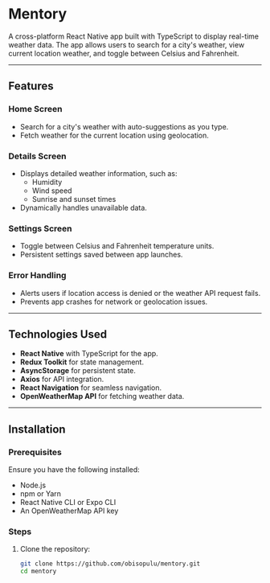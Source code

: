 # Mentory

A cross-platform React Native app built with TypeScript to display real-time weather data. The app allows users to search for a city's weather, view current location weather, and toggle between Celsius and Fahrenheit.

---

## Features
### **Home Screen**
- Search for a city's weather with auto-suggestions as you type.
- Fetch weather for the current location using geolocation.

### **Details Screen**
- Displays detailed weather information, such as:
  - Humidity
  - Wind speed
  - Sunrise and sunset times
- Dynamically handles unavailable data.

### **Settings Screen**
- Toggle between Celsius and Fahrenheit temperature units.
- Persistent settings saved between app launches.

### **Error Handling**
- Alerts users if location access is denied or the weather API request fails.
- Prevents app crashes for network or geolocation issues.

---

## Technologies Used
- **React Native** with TypeScript for the app.
- **Redux Toolkit** for state management.
- **AsyncStorage** for persistent state.
- **Axios** for API integration.
- **React Navigation** for seamless navigation.
- **OpenWeatherMap API** for fetching weather data.

---

## Installation

### Prerequisites
Ensure you have the following installed:
- Node.js
- npm or Yarn
- React Native CLI or Expo CLI
- An OpenWeatherMap API key

### Steps
1. Clone the repository:
   ```bash
   git clone https://github.com/obisopulu/mentory.git
   cd mentory
